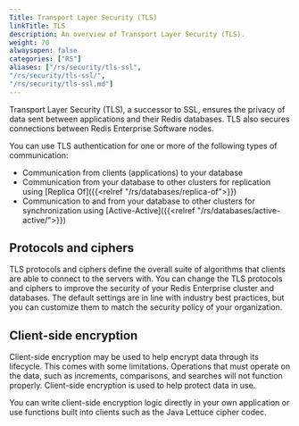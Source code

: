 ```yaml
---
Title: Transport Layer Security (TLS)
linkTitle: TLS
description: An overview of Transport Layer Security (TLS).
weight: 70
alwaysopen: false
categories: ["RS"]
aliases: ["/rs/security/tls-ssl",
"/rs/security/tls-ssl/",
"/rs/security/tls-ssl.md"]
---
```

Transport Layer Security (TLS), a successor to SSL, ensures the privacy of data sent between applications and their Redis databases. TLS also secures connections between Redis Enterprise Software nodes.

You can use TLS authentication for one or more of the following types of communication:

- Communication from clients (applications) to your database
- Communication from your database to other clusters for replication using [Replica Of]({{<relref "/rs/databases/replica-of">}})
- Communication to and from your database to other clusters for synchronization using [Active-Active]({{<relref "/rs/databases/active-active/">}})

## Protocols and ciphers

TLS protocols and ciphers define the overall suite of algorithms that clients are able to connect to the servers with. You can change the TLS protocols and ciphers to improve the security of your Redis Enterprise cluster and databases. The default settings are in line with industry best practices, but you can customize them to match the security policy of your organization.

## Client-side encryption

Client-side encryption may be used to help encrypt data through its lifecycle. This comes with some limitations. Operations that must operate on the data, such as increments, comparisons, and searches will not function properly. Client-side encryption is used to help protect data in use.

You can write client-side encryption logic directly in your own application or use functions built into clients such as the Java Lettuce cipher codec.
